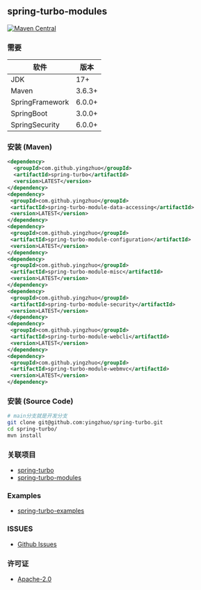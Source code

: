 ## spring-turbo-modules

[![Maven Central](https://img.shields.io/maven-central/v/com.github.yingzhuo/spring-turbo-modules.svg?label=Maven%20Central)](https://search.maven.org/search?q=g:%22com.github.yingzhuo%22%20AND%20a:%22spring-turbo-modules%22)

### 需要

| 软件              | 版本     |
|-----------------|--------|
| JDK             | 17+    |
| Maven           | 3.6.3+ |
| SpringFramework | 6.0.0+ |
| SpringBoot      | 3.0.0+ |
| SpringSecurity  | 6.0.0+ |

### 安装 (Maven)

```xml
<dependency>
  <groupId>com.github.yingzhuo</groupId>
  <artifactId>spring-turbo</artifactId>
  <version>LATEST</version>
</dependency>
<dependency>
 <groupId>com.github.yingzhuo</groupId>
 <artifactId>spring-turbo-module-data-accessing</artifactId>
 <version>LATEST</version>
</dependency>
<dependency>
 <groupId>com.github.yingzhuo</groupId>
 <artifactId>spring-turbo-module-configuration</artifactId>
 <version>LATEST</version>
</dependency>
<dependency>
 <groupId>com.github.yingzhuo</groupId>
 <artifactId>spring-turbo-module-misc</artifactId>
 <version>LATEST</version>
</dependency>
<dependency>
 <groupId>com.github.yingzhuo</groupId>
 <artifactId>spring-turbo-module-security</artifactId>
 <version>LATEST</version>
</dependency>
<dependency>
 <groupId>com.github.yingzhuo</groupId>
 <artifactId>spring-turbo-module-webcli</artifactId>
 <version>LATEST</version>
</dependency>
<dependency>
 <groupId>com.github.yingzhuo</groupId>
 <artifactId>spring-turbo-module-webmvc</artifactId>
 <version>LATEST</version>
</dependency>
```

### 安装 (Source Code)

```bash
# main分支就是开发分支
git clone git@github.com:yingzhuo/spring-turbo.git
cd spring-turbo/
mvn install
```

### 关联项目

* [spring-turbo](https://github.com/yingzhuo/spring-turbo)
* [spring-turbo-modules](https://github.com/yingzhuo/spring-turbo-modules)

### Examples

* [spring-turbo-examples](https://github.com/yingzhuo/spring-turbo-examples)

### ISSUES

* [Github Issues](https://github.com/yingzhuo/spring-turbo-modules/issues)

### 许可证

* [Apache-2.0](./LICENSE.txt)
